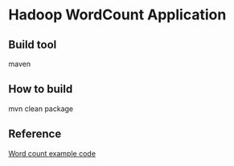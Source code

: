 # Hadoop WordCount Application

## Build tool
maven

## How to build
mvn clean package

## Reference
[Word count example code](https://examples.javacodegeeks.com/enterprise-java/apache-hadoop/hadoop-hello-world-example/)
